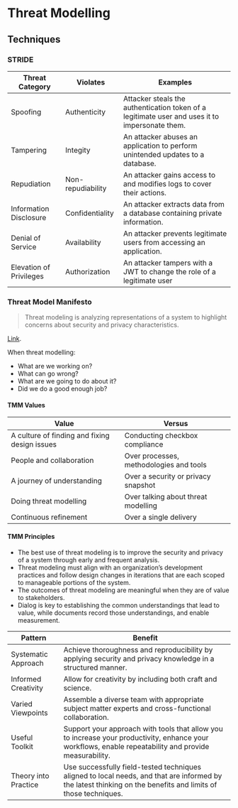 # Threat Modelling

## Techniques

### STRIDE

| Threat Category        | Violates          | Examples                                                                                       |
|------------------------|-------------------|------------------------------------------------------------------------------------------------|
| Spoofing               | Authenticity      | Attacker steals the authentication token of a legitimate user and uses it to impersonate them. |
| Tampering              | Integity          | An attacker abuses an application to perform unintended updates to a database.                 |
| Repudiation            | Non-repudiability | An attacker gains access to and modifies logs to cover their actions.                          |
| Information Disclosure | Confidentiality   | An attacker extracts data from a database containing private information.                      |
| Denial of Service      | Availability      | An attacker prevents legitimate users from accessing an application.                           |
| Elevation of Privileges | Authorization | An attacker tampers with a JWT to change the role of a legitimate user |

### Threat Model Manifesto

> Threat modeling is analyzing representations of a system to highlight concerns about security and privacy
> characteristics.

[Link](https://www.threatmodelingmanifesto.org/).

When threat modelling:
* What are we working on?
* What can go wrong?
* What are we going to do about it?
* Did we do a good enough job?

#### TMM Values

| Value                                         | Versus |
|-----------------------------------------------|--------|
| A culture of finding and fixing design issues | Conducting checkbox compliance |
| People and collaboration                      | Over processes, methodologies and tools |
| A journey of understanding                    | Over a security or privacy snapshot |
| Doing threat modelling                        | Over talking about threat modelling |
| Continuous refinement | Over a single delivery |

#### TMM Principles

* The best use of threat modeling is to improve the security and privacy of a system through early and frequent analysis.
* Threat modeling must align with an organization’s development practices and follow design changes in iterations that are each scoped to manageable portions of the system.
* The outcomes of threat modeling are meaningful when they are of value to stakeholders.
* Dialog is key to establishing the common understandings that lead to value, while documents record those understandings, and enable measurement.

| Pattern             | Benefit                                                                                  |
|---------------------|------------------------------------------------------------------------------------------|
| Systematic Approach | Achieve thoroughness and reproducibility by applying security and privacy knowledge in a structured manner. |
| Informed Creativity                    | Allow for creativity by including both craft and science.                                |
| Varied Viewpoints | Assemble a diverse team with appropriate subject matter experts and cross-functional collaboration. |
| Useful Toolkit | Support your approach with tools that allow you to increase your productivity, enhance your workflows, enable repeatability and provide measurability. |
| Theory into Practice | Use successfully field-tested techniques aligned to local needs, and that are informed by the latest thinking on the benefits and limits of those techniques. |


